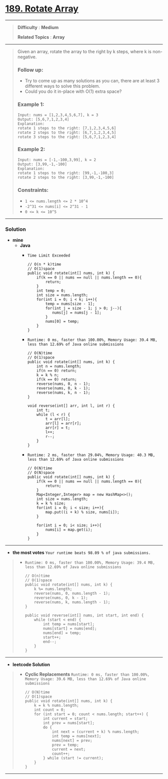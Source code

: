 # [189. Rotate Array](https://leetcode.com/problems/rotate-array/description/)
---

> **Difficulty** : **Medium**
>
> **Related Topics** : **Array**

---

> Given an array, rotate the array to the right by k steps, where k is non-negative.
>
> ### Follow up:
> * Try to come up as many solutions as you can, there are at least 3 different ways to solve this problem.
> * Could you do it in-place with O(1) extra space?
>
>
> ### Example 1:
> ```
> Input: nums = [1,2,3,4,5,6,7], k = 3
> Output: [5,6,7,1,2,3,4]
> Explanation:
> rotate 1 steps to the right: [7,1,2,3,4,5,6]
> rotate 2 steps to the right: [6,7,1,2,3,4,5]
> rotate 3 steps to the right: [5,6,7,1,2,3,4]
> ```
>
> ### Example 2:
> ```
> Input: nums = [-1,-100,3,99], k = 2
> Output: [3,99,-1,-100]
> Explanation:
> rotate 1 steps to the right: [99,-1,-100,3]
> rotate 2 steps to the right: [3,99,-1,-100]
> ```
>
> ### Constraints:
> * `1 <= nums.length <= 2 * 10^4`
> * `-2^31 <= nums[i] <= 2^31 - 1`
> * `0 <= k <= 10^5`

---

### Solution
* **mine**
  * **Java**
    * `Time Limit Exceeded`
      ```
      // O(n * k)time
      // O(1)space
      public void rotate(int[] nums, int k) {
          if(k == 0 || nums == null || nums.length == 0){
              return;
          }
          int temp = 0;
          int size = nums.length;
          for(int i = 0; i < k; i++){
              temp = nums[size - 1];
              for(int j = size - 1; j > 0; j--){
                 nums[j] = nums[j - 1];
              }
              nums[0] = temp;
          }
      }
      ```

    * `Runtime: 0 ms, faster than 100.00%, Memory Usage: 39.4 MB, less than 12.69% of Java online submissions`
      ```
      // O(N)time
      // O(1)space
      public void rotate(int[] nums, int k) {
          int n = nums.length;
          if(n == 0) return;
          k = k % n;
          if(k == 0) return;
          reverse(nums, 0, n - 1);
          reverse(nums, 0, k - 1);
          reverse(nums, k, n - 1);
      }

      void reverse(int[] arr, int l, int r) {
          int t;
          while (l < r) {
              t = arr[l];
              arr[l] = arr[r];
              arr[r] = t;
              l++;
              r--;
          }
      }
      ```

    * `Runtime: 2 ms, faster than 29.04%, Memory Usage: 40.3 MB, less than 12.69% of Java online submissions`
      ```
      // O(N)time
      // O(N)space
      public void rotate(int[] nums, int k) {
          if(k == 0 || nums == null || nums.length == 0){
              return;
          }
          Map<Integer,Integer> map = new HashMap<>();
          int size = nums.length;
          k = k % size;
          for(int i = 0; i < size; i++){
              map.put((i + k) % size, nums[i]);
          }

          for(int i = 0; i< size; i++){
              nums[i] = map.get(i);
          }
      }
      ```

---

* **the most votes**  `Your runtime beats 98.09 % of java submissions.`
>  * `Runtime: 0 ms, faster than 100.00%, Memory Usage: 39.4 MB, less than 12.69% of Java online submissions`
>    ```
>    // O(n)time
>    // O(1)space
>    public void rotate(int[] nums, int k) {
>        k %= nums.length;
>        reverse(nums, 0, nums.length - 1);
>        reverse(nums, 0, k - 1);
>        reverse(nums, k, nums.length - 1);
>    }
>
>    public void reverse(int[] nums, int start, int end) {
>        while (start < end) {
>            int temp = nums[start];
>            nums[start] = nums[end];
>            nums[end] = temp;
>            start++;
>            end--;
>        }
>    }
>    ```

---


* **leetcode Solution**
>  * **Cyclic Replacements** `Runtime: 0 ms, faster than 100.00%, Memory Usage: 39.6 MB, less than 12.69% of Java online submissions`
>    ```
>    // O(N)time
>    // O(1)space
>    public void rotate(int[] nums, int k) {
>        k = k % nums.length;
>        int count = 0;
>        for (int start = 0; count < nums.length; start++) {
>            int current = start;
>            int prev = nums[start];
>            do {
>                int next = (current + k) % nums.length;
>                int temp = nums[next];
>                nums[next] = prev;
>                prev = temp;
>                current = next;
>                count++;
>            } while (start != current);
>        }
>    }
>    ```

---

